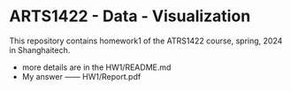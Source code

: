 # ARTS1422 - Data - Visualization
This repository contains homework1 of the ATRS1422 course, spring, 2024 in Shanghaitech.

- more details are in the HW1/README.md
- My answer ——  HW1/Report.pdf
